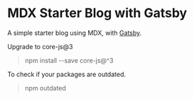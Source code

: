 # MDX Starter Blog with Gatsby

A simple starter blog using MDX, with [Gatsby](https://www.gatsbyjs.org).

Upgrade to core-js@3
> npm install --save core-js@^3

To check if your packages are outdated.
> npm outdated